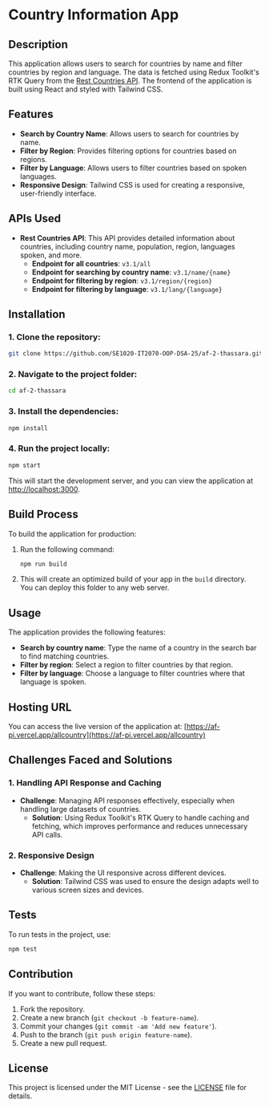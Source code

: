 
# Country Information App

## Description
This application allows users to search for countries by name and filter countries by region and language. The data is fetched using Redux Toolkit's RTK Query from the [Rest Countries API](https://restcountries.com/). The frontend of the application is built using React and styled with Tailwind CSS.

## Features
- **Search by Country Name**: Allows users to search for countries by name.
- **Filter by Region**: Provides filtering options for countries based on regions.
- **Filter by Language**: Allows users to filter countries based on spoken languages.
- **Responsive Design**: Tailwind CSS is used for creating a responsive, user-friendly interface.

## APIs Used
- **Rest Countries API**: This API provides detailed information about countries, including country name, population, region, languages spoken, and more.
  - **Endpoint for all countries**: `v3.1/all`
  - **Endpoint for searching by country name**: `v3.1/name/{name}`
  - **Endpoint for filtering by region**: `v3.1/region/{region}`
  - **Endpoint for filtering by language**: `v3.1/lang/{language}`

## Installation

### 1. Clone the repository:
```bash
git clone https://github.com/SE1020-IT2070-OOP-DSA-25/af-2-thassara.git
```

### 2. Navigate to the project folder:
```bash
cd af-2-thassara
```

### 3. Install the dependencies:
```bash
npm install
```

### 4. Run the project locally:
```bash
npm start
```
This will start the development server, and you can view the application at [http://localhost:3000](http://localhost:3000).

## Build Process

To build the application for production:

1. Run the following command:
   ```bash
   npm run build
   ```
2. This will create an optimized build of your app in the `build` directory. You can deploy this folder to any web server.

## Usage

The application provides the following features:
- **Search by country name**: Type the name of a country in the search bar to find matching countries.
- **Filter by region**: Select a region to filter countries by that region.
- **Filter by language**: Choose a language to filter countries where that language is spoken.

## Hosting URL

You can access the live version of the application at: [https://af-pi.vercel.app/allcountry](https://af-pi.vercel.app/allcountry)

## Challenges Faced and Solutions

### 1. Handling API Response and Caching
- **Challenge**: Managing API responses effectively, especially when handling large datasets of countries.
  - **Solution**: Using Redux Toolkit's RTK Query to handle caching and fetching, which improves performance and reduces unnecessary API calls.

### 2. Responsive Design
- **Challenge**: Making the UI responsive across different devices.
  - **Solution**: Tailwind CSS was used to ensure the design adapts well to various screen sizes and devices.

## Tests

To run tests in the project, use:
```bash
npm test
```

## Contribution

If you want to contribute, follow these steps:

1. Fork the repository.
2. Create a new branch (`git checkout -b feature-name`).
3. Commit your changes (`git commit -am 'Add new feature'`).
4. Push to the branch (`git push origin feature-name`).
5. Create a new pull request.

## License

This project is licensed under the MIT License - see the [LICENSE](LICENSE) file for details.

